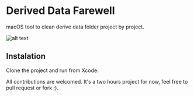# Derived Data Farewell

macOS tool to clean derive data folder project by project.

![alt text](https://user-images.githubusercontent.com/3032313/35385823-fae20400-01c9-11e8-9b9e-d0d07aa57193.png)

## Instalation

Clone the project and run from Xcode.

All contributions are welcomed. It's a two hours project for now, feel free to pull request or fork ;).

